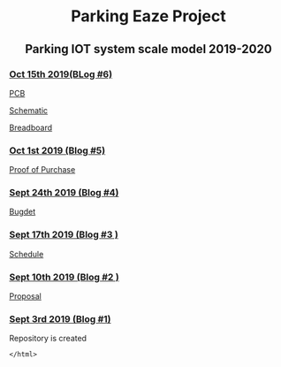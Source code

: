          

          
   <html>
	<head>   
		<title>Blog</title>
	</head>
	<body>
      <h1><center>Parking Eaze Project</center></h1>
      <h2><center>Parking IOT system scale model 2019-2020</center></h2>
    </body>
         <h3><u>Oct 15th 2019(BLog #6)</u></h3>
    	<p><a href = "https://raw.githubusercontent.com/HarleenSaini19/parkingEaze/master/images/HarleenSaini_parkingEazeV1_pcb.png">PCB</a></p>
        <p><a href ="https://raw.githubusercontent.com/HarleenSaini19/parkingEaze/master/images/HarleenSaini_parkingEaze_schem.png">Schematic</a></p>
        <p><a href = "https://raw.githubusercontent.com/HarleenSaini19/parkingEaze/master/images/HarleenSaini_parkingEazeV1_bb.png">Breadboard</a></p>
	<h3><u>Oct 1st 2019 (Blog #5)</u></h3>
	<p> <a href="https://github.com/HarleenSaini19/parkingEaze/blob/master/images/Proof_Of_Purchase.PNG">Proof of Purchase</a></p>
	<h3><u>Sept 24th 2019 (Blog #4)</u></h3>
	<p> <a href="https://github.com/HarleenSaini19/parkingEaze/blob/master/documentation/budget.xlsx">Bugdet</a></p>
	<h3><u>Sept 17th 2019 (Blog #3 )</u></h3>
	<p> <a href="https://github.com/HarleenSaini19/parkingEaze/blob/master/documentation/Schedule.mpp">Schedule</a></p>
		<h3><u>Sept 10th 2019 (Blog #2 )</u></h3>
	<p> <a href="https://github.com/HarleenSaini19/parkingEaze/blob/master/documentation/ProposalContentHarlenKaurSainiRev03.xlsx">Proposal</a></p>
		<h3><u>Sept 3rd 2019 (Blog #1)</u></h3>
	<p>Repository is created</p>
	
	</html>

   

   
    
  

